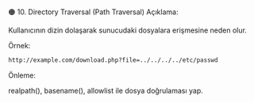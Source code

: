 🟠 10. Directory Traversal (Path Traversal)
Açıklama:

Kullanıcının dizin dolaşarak sunucudaki dosyalara erişmesine neden olur.

Örnek:

```bash
http://example.com/download.php?file=../../../../etc/passwd

```
Önleme:

realpath(), basename(), allowlist ile dosya doğrulaması yap.

